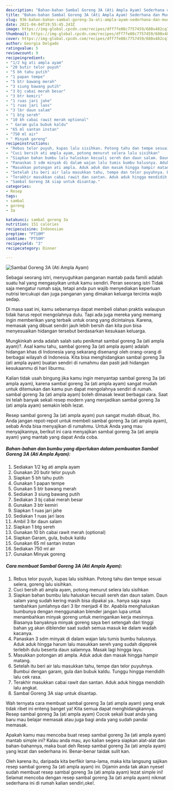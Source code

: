 ```yaml
---
description: "Bahan-bahan Sambal Goreng 3A (Ati Ampla Ayam) Sederhana dan Mudah Dibuat"
title: "Bahan-bahan Sambal Goreng 3A (Ati Ampla Ayam) Sederhana dan Mudah Dibuat"
slug: 936-bahan-bahan-sambal-goreng-3a-ati-ampla-ayam-sederhana-dan-mudah-dibuat
date: 2021-04-04T19:55:45.243Z
image: https://img-global.cpcdn.com/recipes/dff7fe08c7757459/680x482cq70/sambal-goreng-3a-ati-ampla-ayam-foto-resep-utama.jpg
thumbnail: https://img-global.cpcdn.com/recipes/dff7fe08c7757459/680x482cq70/sambal-goreng-3a-ati-ampla-ayam-foto-resep-utama.jpg
cover: https://img-global.cpcdn.com/recipes/dff7fe08c7757459/680x482cq70/sambal-goreng-3a-ati-ampla-ayam-foto-resep-utama.jpg
author: Georgia Delgado
ratingvalue: 5
reviewcount: 9
recipeingredient:
- "1/2 kg ati ampla ayam"
- "20 butir telor puyuh"
- "5 bh tahu putih"
- "1 papan tempe"
- "5 btr bawang merah"
- "3 siung bawang putih"
- "3 bj cabai merah besar"
- "3 btr kemiri"
- "1 ruas jari jahe"
- "1 ruas jari laos"
- "3 lbr daun salam"
- "1 btg sereh"
- "10 bh cabai rawit merah optional"
- " Garam gula bubuk kaldu"
- "65 ml santan instan"
- "750 ml air"
- " Minyak goreng"
recipeinstructions:
- "Rebus telor puyuh, kupas lalu sisihkan. Potong tahu dan tempe sesuai selera, goreng lalu sisihkan."
- "Cuci bersih ati ampla ayam, potong menurut selera lalu sisihkan"
- "Siapkan bahan bumbu lalu haluskan kecuali sereh dan daun salam. Daun salam yang sudah kering masih bisa dipakai ya.. hanya saja saya tambahkan jumlahnya dari 3 lbr menjadi 4 lbr. Apabila menghaluskan bumbunya dengan menggunakan blender jangan lupa untuk menambahkan minyak goreng untuk meringankan kerja mesinnya. Biasanya banyaknya minyak goreng saya beri setengah dari tinggi bahan yg akan diblender saat sudah semua masuk ke dalam wadah kacanya."
- "Panaskan 3 sdm minyak di dalam wajan lalu tumis bumbu halusnya. Aduk aduk hingga harum lalu masukkan sereh yang sudah digeprek terlebih dulu beserta daun salamnya. Masak lagi hingga layu."
- "Masukkan potongan ati ampla. Aduk aduk dan masak hingga hampir matang."
- "Setelah itu beri air lalu masukkan tahu, tempe dan telor puyuhnya. Bumbui dengan garam, gula dan bubuk kaldu. Tunggu hingga mendidih lalu cek rasa."
- "Terakhir masukkan cabai rawit dan santan. Aduk aduk hingga mendidih lalu angkat."
- "Sambal Goreng 3A siap untuk disantap."
categories:
- Resep
tags:
- sambal
- goreng
- 3a

katakunci: sambal goreng 3a 
nutrition: 151 calories
recipecuisine: Indonesian
preptime: "PT10M"
cooktime: "PT50M"
recipeyield: "3"
recipecategory: Dinner

---
```



![Sambal Goreng 3A (Ati Ampla Ayam)](https://img-global.cpcdn.com/recipes/dff7fe08c7757459/680x482cq70/sambal-goreng-3a-ati-ampla-ayam-foto-resep-utama.jpg)

Sebagai seorang istri, menyuguhkan panganan mantab pada famili adalah suatu hal yang mengasyikan untuk kamu sendiri. Peran seorang istri Tidak saja mengatur rumah saja, tetapi anda pun wajib menyediakan keperluan nutrisi tercukupi dan juga panganan yang dimakan keluarga tercinta wajib sedap.

Di masa  saat ini, kamu sebenarnya dapat membeli olahan praktis walaupun tidak harus repot mengolahnya dulu. Tapi ada juga mereka yang memang ingin memberikan yang terbaik untuk orang yang dicintainya. Karena, memasak yang dibuat sendiri jauh lebih bersih dan kita pun bisa menyesuaikan hidangan tersebut berdasarkan kesukaan keluarga. 



Mungkinkah anda adalah salah satu penikmat sambal goreng 3a (ati ampla ayam)?. Asal kamu tahu, sambal goreng 3a (ati ampla ayam) adalah hidangan khas di Indonesia yang sekarang disenangi oleh orang-orang di berbagai wilayah di Indonesia. Kita bisa menghidangkan sambal goreng 3a (ati ampla ayam) buatan sendiri di rumahmu dan pasti jadi hidangan kesukaanmu di hari liburmu.

Kalian tidak usah bingung jika kamu ingin menyantap sambal goreng 3a (ati ampla ayam), karena sambal goreng 3a (ati ampla ayam) sangat mudah untuk ditemukan dan kamu pun dapat mengolahnya sendiri di rumah. sambal goreng 3a (ati ampla ayam) boleh dimasak lewat berbagai cara. Saat ini telah banyak sekali resep modern yang menjadikan sambal goreng 3a (ati ampla ayam) semakin lebih lezat.

Resep sambal goreng 3a (ati ampla ayam) pun sangat mudah dibuat, lho. Anda jangan repot-repot untuk membeli sambal goreng 3a (ati ampla ayam), sebab Anda bisa menyajikan di rumahmu. Untuk Anda yang mau menyajikannya, berikut ini cara menyajikan sambal goreng 3a (ati ampla ayam) yang mantab yang dapat Anda coba.

<!--inarticleads1-->

##### Bahan-bahan dan bumbu yang diperlukan dalam pembuatan Sambal Goreng 3A (Ati Ampla Ayam):

1. Sediakan 1/2 kg ati ampla ayam
1. Gunakan 20 butir telor puyuh
1. Siapkan 5 bh tahu putih
1. Gunakan 1 papan tempe
1. Gunakan 5 btr bawang merah
1. Sediakan 3 siung bawang putih
1. Sediakan 3 bj cabai merah besar
1. Gunakan 3 btr kemiri
1. Siapkan 1 ruas jari jahe
1. Sediakan 1 ruas jari laos
1. Ambil 3 lbr daun salam
1. Siapkan 1 btg sereh
1. Gunakan 10 bh cabai rawit merah (optional)
1. Siapkan  Garam, gula, bubuk kaldu
1. Gunakan 65 ml santan instan
1. Sediakan 750 ml air
1. Gunakan  Minyak goreng




<!--inarticleads2-->

##### Cara membuat Sambal Goreng 3A (Ati Ampla Ayam):

1. Rebus telor puyuh, kupas lalu sisihkan. Potong tahu dan tempe sesuai selera, goreng lalu sisihkan.
1. Cuci bersih ati ampla ayam, potong menurut selera lalu sisihkan
1. Siapkan bahan bumbu lalu haluskan kecuali sereh dan daun salam. Daun salam yang sudah kering masih bisa dipakai ya.. hanya saja saya tambahkan jumlahnya dari 3 lbr menjadi 4 lbr. Apabila menghaluskan bumbunya dengan menggunakan blender jangan lupa untuk menambahkan minyak goreng untuk meringankan kerja mesinnya. Biasanya banyaknya minyak goreng saya beri setengah dari tinggi bahan yg akan diblender saat sudah semua masuk ke dalam wadah kacanya.
1. Panaskan 3 sdm minyak di dalam wajan lalu tumis bumbu halusnya. Aduk aduk hingga harum lalu masukkan sereh yang sudah digeprek terlebih dulu beserta daun salamnya. Masak lagi hingga layu.
1. Masukkan potongan ati ampla. Aduk aduk dan masak hingga hampir matang.
1. Setelah itu beri air lalu masukkan tahu, tempe dan telor puyuhnya. Bumbui dengan garam, gula dan bubuk kaldu. Tunggu hingga mendidih lalu cek rasa.
1. Terakhir masukkan cabai rawit dan santan. Aduk aduk hingga mendidih lalu angkat.
1. Sambal Goreng 3A siap untuk disantap.




Wah ternyata cara membuat sambal goreng 3a (ati ampla ayam) yang enak tidak ribet ini enteng banget ya! Kita semua dapat menghidangkannya. Resep sambal goreng 3a (ati ampla ayam) Cocok sekali buat anda yang baru mau belajar memasak atau juga bagi anda yang sudah pandai memasak.

Apakah kamu mau mencoba buat resep sambal goreng 3a (ati ampla ayam) mantab simple ini? Kalau anda mau, ayo kalian segera siapkan alat-alat dan bahan-bahannya, maka buat deh Resep sambal goreng 3a (ati ampla ayam) yang lezat dan sederhana ini. Benar-benar taidak sulit kan. 

Oleh karena itu, daripada kita berfikir lama-lama, maka kita langsung sajikan resep sambal goreng 3a (ati ampla ayam) ini. Dijamin anda tak akan nyesel sudah membuat resep sambal goreng 3a (ati ampla ayam) lezat simple ini! Selamat mencoba dengan resep sambal goreng 3a (ati ampla ayam) nikmat sederhana ini di rumah kalian sendiri,oke!.

